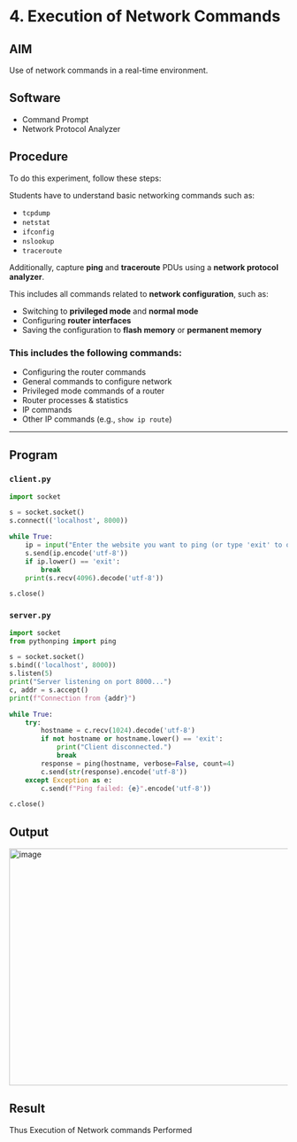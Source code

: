 # 4. Execution of Network Commands

## AIM  
Use of network commands in a real-time environment.

## Software  
- Command Prompt  
- Network Protocol Analyzer

## Procedure  
To do this experiment, follow these steps:

Students have to understand basic networking commands such as:

- `tcpdump`
- `netstat`
- `ifconfig`
- `nslookup`
- `traceroute`

Additionally, capture **ping** and **traceroute** PDUs using a **network protocol analyzer**.

This includes all commands related to **network configuration**, such as:

- Switching to **privileged mode** and **normal mode**
- Configuring **router interfaces**
- Saving the configuration to **flash memory** or **permanent memory**

### This includes the following commands:

- Configuring the router commands  
- General commands to configure network  
- Privileged mode commands of a router  
- Router processes & statistics  
- IP commands  
- Other IP commands (e.g., `show ip route`)

---

## Program

### `client.py`

```python
import socket

s = socket.socket()
s.connect(('localhost', 8000))

while True:
    ip = input("Enter the website you want to ping (or type 'exit' to quit): ")
    s.send(ip.encode('utf-8'))
    if ip.lower() == 'exit':
        break
    print(s.recv(4096).decode('utf-8'))

s.close()
```
### `server.py`
``` python
import socket
from pythonping import ping

s = socket.socket()
s.bind(('localhost', 8000))
s.listen(5)
print("Server listening on port 8000...")
c, addr = s.accept()
print(f"Connection from {addr}")

while True:
    try:
        hostname = c.recv(1024).decode('utf-8')
        if not hostname or hostname.lower() == 'exit':
            print("Client disconnected.")
            break
        response = ping(hostname, verbose=False, count=4)
        c.send(str(response).encode('utf-8'))
    except Exception as e:
        c.send(f"Ping failed: {e}".encode('utf-8'))

c.close()
```

## Output
<img width="1576" height="428" alt="image" src="https://github.com/user-attachments/assets/b3ffa7fd-18f7-430a-bfe6-3bbd1bd2294f" />

## Result
Thus Execution of Network commands Performed 
